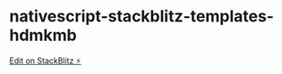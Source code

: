 # nativescript-stackblitz-templates-hdmkmb

[Edit on StackBlitz ⚡️](https://stackblitz.com/edit/nativescript-stackblitz-templates-wvbz7u)
